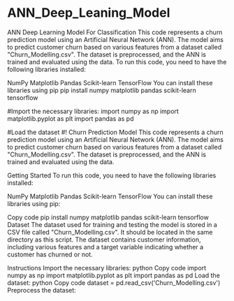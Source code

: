 # ANN_Deep_Leaning_Model
ANN Deep Learning Model For Classification
This code represents a churn prediction model using an Artificial Neural Network (ANN). The model aims to predict customer churn based on various features from a dataset called "Churn_Modelling.csv". The dataset is preprocessed, and the ANN is trained and evaluated using the data.
To run this code, you need to have the following libraries installed:

NumPy
Matplotlib
Pandas
Scikit-learn
TensorFlow
You can install these libraries using pip
pip install numpy matplotlib pandas scikit-learn tensorflow

#Import the necessary libraries:
import numpy as np
import matplotlib.pyplot as plt
import pandas as pd

#Load the dataset
#!
Churn Prediction Model
This code represents a churn prediction model using an Artificial Neural Network (ANN). The model aims to predict customer churn based on various features from a dataset called "Churn_Modelling.csv". The dataset is preprocessed, and the ANN is trained and evaluated using the data.

Getting Started
To run this code, you need to have the following libraries installed:

NumPy
Matplotlib
Pandas
Scikit-learn
TensorFlow
You can install these libraries using pip:

Copy code
pip install numpy matplotlib pandas scikit-learn tensorflow
Dataset
The dataset used for training and testing the model is stored in a CSV file called "Churn_Modelling.csv". It should be located in the same directory as this script. The dataset contains customer information, including various features and a target variable indicating whether a customer has churned or not.

Instructions
Import the necessary libraries:
python
Copy code
import numpy as np
import matplotlib.pyplot as plt
import pandas as pd
Load the dataset:
python
Copy code
dataset = pd.read_csv('Churn_Modelling.csv')
Preprocess the dataset:

